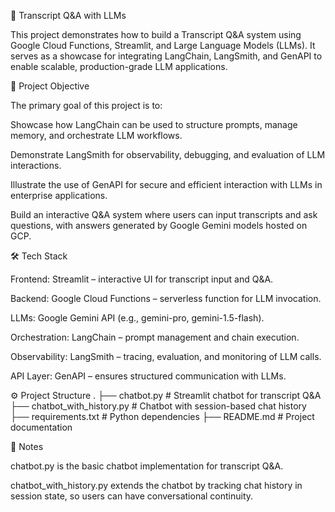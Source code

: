 📄 Transcript Q&A with LLMs

This project demonstrates how to build a Transcript Q&A system using Google Cloud Functions, Streamlit, and Large Language Models (LLMs).
It serves as a showcase for integrating LangChain, LangSmith, and GenAPI to enable scalable, production-grade LLM applications.

🚀 Project Objective

The primary goal of this project is to:

Showcase how LangChain can be used to structure prompts, manage memory, and orchestrate LLM workflows.

Demonstrate LangSmith for observability, debugging, and evaluation of LLM interactions.

Illustrate the use of GenAPI for secure and efficient interaction with LLMs in enterprise applications.

Build an interactive Q&A system where users can input transcripts and ask questions, with answers generated by Google Gemini models hosted on GCP.

🛠️ Tech Stack

Frontend: Streamlit
 – interactive UI for transcript input and Q&A.

Backend: Google Cloud Functions
 – serverless function for LLM invocation.

LLMs: Google Gemini API
 (e.g., gemini-pro, gemini-1.5-flash).

Orchestration: LangChain
 – prompt management and chain execution.

Observability: LangSmith
 – tracing, evaluation, and monitoring of LLM calls.

API Layer: GenAPI – ensures structured communication with LLMs.

⚙️ Project Structure
.
├── chatbot.py                  # Streamlit chatbot for transcript Q&A
├── chatbot_with_history.py     # Chatbot with session-based chat history
├── requirements.txt            # Python dependencies
├── README.md                   # Project documentation

📝 Notes

chatbot.py is the basic chatbot implementation for transcript Q&A.

chatbot_with_history.py extends the chatbot by tracking chat history in session state, so users can have conversational continuity.